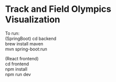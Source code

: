 # Track and Field Olympics Visualization  

To run:  
(SpringBoot)
cd backend  
brew install maven  
mvn spring-boot:run  

(React frontend)  
cd frontend  
npm install  
npm run dev  


